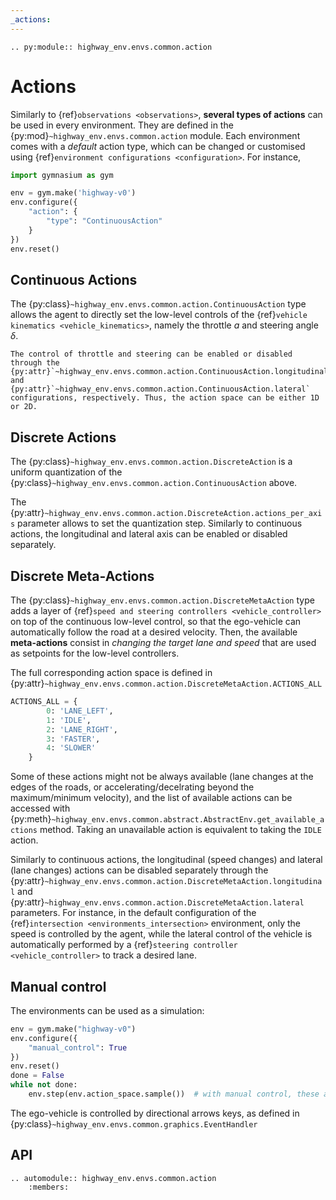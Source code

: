 ```yaml
---
_actions:
---
```


```{eval-rst}
.. py:module:: highway_env.envs.common.action
```

# Actions

Similarly to {ref}`observations <observations>`, **several types of actions** can be used in every environment. They are defined in the
{py:mod}`~highway_env.envs.common.action` module.
Each environment comes with a *default* action type, which can be changed or customised using
{ref}`environment configurations <configuration>`. For instance,

```python
import gymnasium as gym

env = gym.make('highway-v0')
env.configure({
    "action": {
        "type": "ContinuousAction"
    }
})
env.reset()
```

## Continuous Actions

The {py:class}`~highway_env.envs.common.action.ContinuousAction` type allows the agent to directly set the low-level
controls of the {ref}`vehicle kinematics <vehicle_kinematics>`, namely the throttle $a$ and steering angle $\delta$.

```{note}
The control of throttle and steering can be enabled or disabled through the
{py:attr}`~highway_env.envs.common.action.ContinuousAction.longitudinal` and {py:attr}`~highway_env.envs.common.action.ContinuousAction.lateral`
configurations, respectively. Thus, the action space can be either 1D or 2D.
```

## Discrete Actions

The {py:class}`~highway_env.envs.common.action.DiscreteAction` is a uniform quantization of the {py:class}`~highway_env.envs.common.action.ContinuousAction` above.

The {py:attr}`~highway_env.envs.common.action.DiscreteAction.actions_per_axis` parameter allows to set the quantization step. Similarly to continuous actions, the longitudinal and lateral axis can be enabled or disabled separately.

## Discrete Meta-Actions

The {py:class}`~highway_env.envs.common.action.DiscreteMetaAction` type adds a layer of {ref}`speed and steering controllers <vehicle_controller>`
on top of the continuous low-level control, so that the ego-vehicle can automatically follow the road at a desired velocity.
Then, the available **meta-actions** consist in *changing the target lane and speed* that are used as setpoints for the low-level controllers.

The full corresponding action space is defined in {py:attr}`~highway_env.envs.common.action.DiscreteMetaAction.ACTIONS_ALL`

```python
ACTIONS_ALL = {
        0: 'LANE_LEFT',
        1: 'IDLE',
        2: 'LANE_RIGHT',
        3: 'FASTER',
        4: 'SLOWER'
    }
```

Some of these actions might not be always available (lane changes at the edges of the roads, or accelerating/decelrating
beyond the maximum/minimum velocity), and the list of available actions can be accessed with {py:meth}`~highway_env.envs.common.abstract.AbstractEnv.get_available_actions` method.
Taking an unavailable action is equivalent to taking the `IDLE` action.

Similarly to continuous actions, the longitudinal (speed changes) and lateral (lane changes) actions can be disabled separately
through the {py:attr}`~highway_env.envs.common.action.DiscreteMetaAction.longitudinal` and {py:attr}`~highway_env.envs.common.action.DiscreteMetaAction.lateral` parameters.
For instance, in the default configuration of the {ref}`intersection <environments_intersection>` environment, only the speed is controlled by the agent,
while the lateral control of the vehicle is automatically performed by a {ref}`steering controller <vehicle_controller>` to track a desired lane.

## Manual control

The environments can be used as a simulation:

```python
env = gym.make("highway-v0")
env.configure({
    "manual_control": True
})
env.reset()
done = False
while not done:
    env.step(env.action_space.sample())  # with manual control, these actions are ignored
```

The ego-vehicle is controlled by directional arrows keys, as defined in
{py:class}`~highway_env.envs.common.graphics.EventHandler`

## API

```{eval-rst}
.. automodule:: highway_env.envs.common.action
    :members:
```
